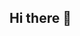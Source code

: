 ## Hi there 👋

<!--
**duyiyang/duyiyang** is a ✨ _special_ ✨ repository because its `README.md` (this file) appears on your GitHub profile.

Here are some ideas to get you started:

- 🔭 I’m currently working on ... playing with cats
- 🌱 I’m currently learning ... cats meow
- 👯 I’m looking to collaborate on ... cats feeding and playing
- 🤔 I’m looking for help with ... cats
- 💬 Ask me about ... cats
- 📫 How to reach me: share your cats with me
- 😄 Pronouns: ... it/its/他
- ⚡ Fun fact: ... meow
-->
